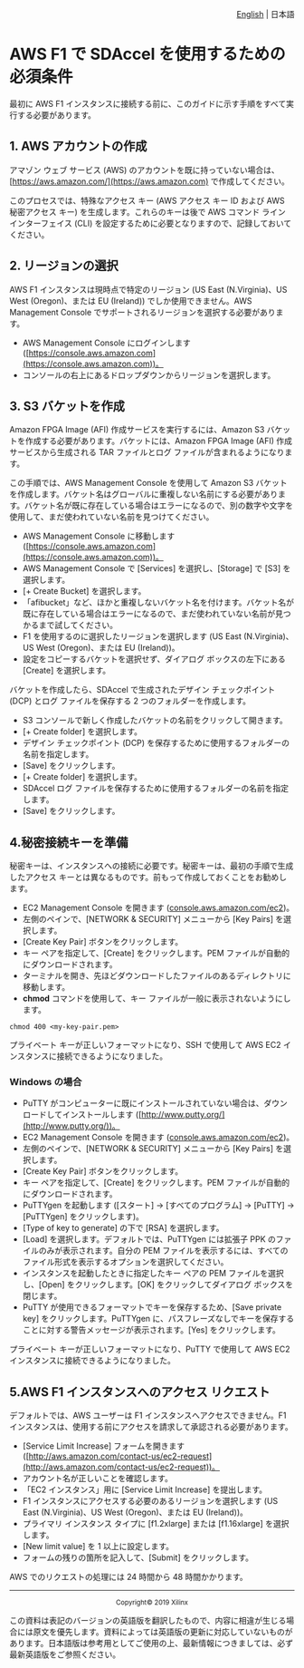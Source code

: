 <p align="right">
<a href=https://github.com/Xilinx/SDAccel-Tutorials/blob/master/docs/aws-getting-started/PREREQUISITES/README.md">English</a> | <a>日本語</a>
</p>

# AWS F1 で SDAccel を使用するための必須条件

最初に AWS F1 インスタンスに接続する前に、このガイドに示す手順をすべて実行する必要があります。

## 1\. AWS アカウントの作成

アマゾン ウェブ サービス (AWS) のアカウントを既に持っていない場合は、[https://aws.amazon.com/](https://aws.amazon.com) で作成してください。

このプロセスでは、特殊なアクセス キー (AWS アクセス キー ID および AWS 秘密アクセス キー) を生成します。これらのキーは後で AWS コマンド ライン インターフェイス (CLI) を設定するために必要となりますので、記録しておいてください。

## 2\. リージョンの選択

AWS F1 インスタンスは現時点で特定のリージョン (US East (N.Virginia)、US West (Oregon)、または EU (Ireland)) でしか使用できません。AWS Management Console でサポートされるリージョンを選択する必要があります。

* AWS Management Console にログインします ([https://console.aws.amazon.com](https://console.aws.amazon.com))。
* コンソールの右上にあるドロップダウンからリージョンを選択します。

## 3\. S3 バケットを作成

Amazon FPGA Image (AFI) 作成サービスを実行するには、Amazon S3 バケットを作成する必要があります。バケットには、Amazon FPGA Image (AFI) 作成サービスから生成される TAR ファイルとログ ファイルが含まれるようになります。

この手順では、AWS Management Console を使用して Amazon S3 バケットを作成します。バケット名はグローバルに重複しない名前にする必要があります。バケット名が既に存在している場合はエラーになるので、別の数字や文字を使用して、まだ使われていない名前を見つけてください。

* AWS Management Console に移動します ([https://console.aws.amazon.com](https://console.aws.amazon.com))。
* AWS Management Console で \[Services] を選択し、\[Storage] で \[S3] を選択します。
* \[+ Create Bucket] を選択します。
* 「<yourname>afibucket」など、ほかと重複しないバケット名を付けます。バケット名が既に存在している場合はエラーになるので、まだ使われていない名前が見つかるまで試してください。
* F1 を使用するのに選択したリージョンを選択します (US East (N.Virginia)、US West (Oregon)、または EU (Ireland))。
* 設定をコピーするバケットを選択せず、ダイアログ ボックスの左下にある \[Create] を選択します。

バケットを作成したら、SDAccel で生成されたデザイン チェックポイント (DCP) とログ ファイルを保存する 2 つのフォルダーを作成します。

* S3 コンソールで新しく作成したバケットの名前をクリックして開きます。
* \[+ Create folder] を選択します。
* デザイン チェックポイント (DCP) を保存するために使用するフォルダーの名前を指定します。
* \[Save] をクリックします。
* \[+ Create folder] を選択します。
* SDAccel ログ ファイルを保存するために使用するフォルダーの名前を指定します。
* \[Save] をクリックします。

## 4\.秘密接続キーを準備

秘密キーは、インスタンスへの接続に必要です。秘密キーは、最初の手順で生成したアクセス キーとは異なるものです。前もって作成しておくことをお勧めします。

* EC2 Management Console を開きます ([console.aws.amazon.com/ec2](console.aws.amazon.com/ec2))。
* 左側のペインで、\[NETWORK \& SECURITY] メニューから \[Key Pairs] を選択します。
* \[Create Key Pair] ボタンをクリックします。
* キー ペアを指定して、\[Create] をクリックします。PEM ファイルが自動的にダウンロードされます。
* ターミナルを開き、先ほどダウンロードしたファイルのあるディレクトリに移動します。
* **chmod** コマンドを使用して、キー ファイルが一般に表示されないようにします。

```
chmod 400 <my-key-pair.pem>
```

プライベート キーが正しいフォーマットになり、SSH で使用して AWS EC2 インスタンスに接続できるようになりました。

### Windows の場合

* PuTTY がコンピューターに既にインストールされていない場合は、ダウンロードしてインストールします ([http://www.putty.org/](http://www.putty.org/))。
* EC2 Management Console を開きます ([console.aws.amazon.com/ec2](console.aws.amazon.com/ec2))。
* 左側のペインで、\[NETWORK \& SECURITY] メニューから \[Key Pairs] を選択します。
* \[Create Key Pair] ボタンをクリックします。
* キー ペアを指定して、\[Create] をクリックします。PEM ファイルが自動的にダウンロードされます。
* PuTTYgen を起動します (\[スタート] → \[すべてのプログラム] → \[PuTTY] → \[PuTTYgen] をクリックします)。
* \[Type of key to generate] の下で \[RSA] を選択します。
* \[Load] を選択します。デフォルトでは、PuTTYgen には拡張子 PPK のファイルのみが表示されます。自分の PEM ファイルを表示するには、すべてのファイル形式を表示するオプションを選択してください。
* インスタンスを起動したときに指定したキー ペアの PEM ファイルを選択し、\[Open] をクリックします。\[OK] をクリックしてダイアログ ボックスを閉じます。
* PuTTY が使用できるフォーマットでキーを保存するため、\[Save private key] をクリックします。PuTTYgen に、パスフレーズなしでキーを保存することに対する警告メッセージが表示されます。\[Yes] をクリックします。

プライベート キーが正しいフォーマットになり、PuTTY で使用して AWS EC2 インスタンスに接続できるようになりました。

## 5\.AWS F1 インスタンスへのアクセス リクエスト

デフォルトでは、AWS ユーザーは F1 インスタンスへアクセスできません。F1 インスタンスは、使用する前にアクセスを請求して承認される必要があります。

* \[Service Limit Increase] フォームを開きます ([http://aws.amazon.com/contact-us/ec2-request](http://aws.amazon.com/contact-us/ec2-request))。
* アカウント名が正しいことを確認します。
* 「EC2 インスタンス」用に \[Service Limit Increase] を提出します。
* F1 インスタンスにアクセスする必要のあるリージョンを選択します (US East (N.Virginia)、US West (Oregon)、または EU (Ireland))。
* プライマリ インスタンス タイプに \[f1.2xlarge] または \[f1.16xlarge] を選択します。
* \[New limit value] を 1 以上に設定します。
* フォームの残りの箇所を記入して、\[Submit] をクリックします。

AWS でのリクエストの処理には 24 時間から 48 時間かかります。<br>

<hr/>
<p align="center"><sup>Copyright&copy; 2019 Xilinx</sup></p>


この資料は表記のバージョンの英語版を翻訳したもので、内容に相違が生じる場合には原文を優先します。資料によっては英語版の更新に対応していないものがあります。日本語版は参考用としてご使用の上、最新情報につきましては、必ず最新英語版をご参照ください。
